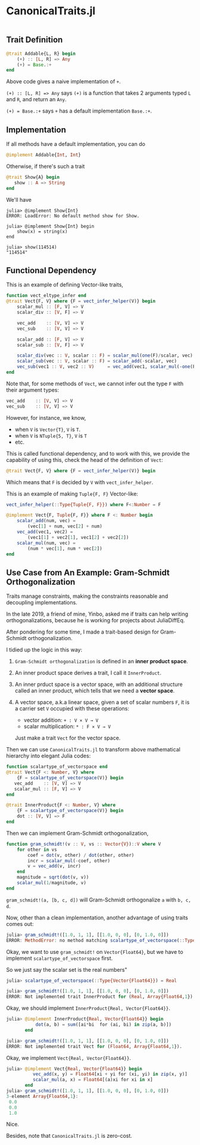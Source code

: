 # CanonicalTraits.jl

```@index
```



## Trait Definition

```julia
@trait Addable{L, R} begin
    (+) :: [L, R] => Any
    (+) = Base.:+
end
```

Above code gives a naive implementation of `+`.

`(+) :: [L, R] => Any` says `(+)` is a function that takes 2 arguments typed `L` and `R`, and return an `Any`.

`(+) = Base.:+` says `+` has a default implementation `Base.:+`.

## Implementation

If all methods have a default implementation, you can do

```julia
@implement Addable{Int, Int}
```

Otherwise, if there's such a trait

```julia
@trait Show{A} begin
   show :: A => String
end
```

We'll have

```julia-repl
julia> @implement Show{Int}
ERROR: LoadError: No default method show for Show.

julia> @implement Show{Int} begin
    show(x) = string(x)
end

julia> show(114514)
"114514"
```

## Functional Dependency

This is an example of defining Vector-like traits,

```julia
function vect_eltype_infer end
@trait Vect{F, V} where {F = vect_infer_helper(V)} begin
    scalar_mul :: [F, V] => V
    scalar_div :: [V, F] => V

    vec_add    :: [V, V] => V
    vec_sub    :: [V, V] => V

    scalar_add :: [F, V] => V
    scalar_sub :: [V, F] => V

    scalar_div(vec :: V, scalar :: F) = scalar_mul(one(F)/scalar, vec)
    scalar_sub(vec :: V, scalar :: F) = scalar_add(-scalar, vec)
    vec_sub(vec1 :: V, vec2 :: V)     = vec_add(vec1, scalar_mul(-one(F), vec2))
end
```

Note that, for some methods of `Vect`, we cannot infer out the type `F` with their argument types:

```julia
vec_add    :: [V, V] => V
vec_sub    :: [V, V] => V
```

However, for instance, we know,
- when `V`  is `Vector{T}`, `V` is `T`.
- when `V` is `NTuple{5, T}`, `V` is `T`
- etc.

This is called functional dependency, and to work with this, we provide the capability of using this, check the head of the definition of `Vect`:

```julia
@trait Vect{F, V} where {F = vect_infer_helper(V)} begin
```

Which means that `F` is decided by `V` with `vect_infer_helper`.

This is an example of making `Tuple{F, F}` Vector-like:

```julia
vect_infer_helper(::Type{Tuple{F, F}}) where F<:Number = F

@implement Vect{F, Tuple{F, F}} where F <: Number begin
    scalar_add(num, vec) =
        (vec[1] + num, vec[2] + num)
    vec_add(vec1, vec2) =
        (vec1[1] + vec2[1], vec1[2] + vec2[2])
    scalar_mul(num, vec) =
        (num * vec[1], num * vec[2])
end
```

## Use Case from An Example: Gram-Schmidt Orthogonalization

Traits manage constraints, making the constraints reasonable and decoupling implementations.

In the late 2019, a friend of mine, Yinbo,
asked me if traits can help writing orthogonalizations, because he is working for projects about JuliaDiffEq.


After pondering for some time, I made a trait-based design for Gram-Schmidt orthogonalization.

I tidied up the logic in this way:

1. `Gram-Schmidt orthogonalization` is defined in an **inner product space**.

2. An inner product space derives a trait, I call it `InnerProduct`.

3. An inner prduct space is a vector space, with an additional structure called an inner product, which tells that we need a **vector space**.

4. A vector space, a.k.a linear space, given a set of scalar numbers `F`, it is a carrier set `V` occupied with these operations:
    - vector addition: `+ : V × V → V`
    - scalar multiplication: `* : F × V → V`

    Just make a trait `Vect` for the vector space.

Then we can use `CanonicalTraits.jl` to transform above mathematical hierarchy into elegant Julia codes:

```julia
function scalartype_of_vectorspace end
@trait Vect{F <: Number, V} where
    {F = scalartype_of_vectorspace(V)} begin
   vec_add    :: [V, V] => V
   scalar_mul :: [F, V] => V
end

@trait InnerProduct{F <: Number, V} where 
    {F = scalartype_of_vectorspace(V)} begin
    dot :: [V, V] => F
end
```

Then we can implement Gram-Schmidt orthogonalization,

```julia
function gram_schmidt!(v :: V, vs :: Vector{V})::V where V
    for other in vs
        coef = dot(v, other) / dot(other, other)
        incr = scalar_mul(-coef, other)
        v = vec_add(v, incr)
    end
    magnitude = sqrt(dot(v, v))
    scalar_mul(1/magnitude, v)
end
```

`gram_schmidt!(a, [b, c, d])` will Gram-Schmidt orthogonalize `a` with `b, c, d`.

Now, other than a clean implementation, another advantage of using traits comes out:

```julia
julia> gram_schmidt!([1.0, 1, 1], [[1.0, 0, 0], [0, 1.0, 0]])
ERROR: MethodError: no method matching scalartype_of_vectorspace(::Type{Array{Float64,1}})
```

Okay, we want to use `gram_schmidt!` on `Vector{Float64}`, but we have to implement `scalartype_of_vectorspace` first.

So we just say the scalar set is the real numbers"

```julia
julia> scalartype_of_vectorspace(::Type{Vector{Float64}}) = Real

julia> gram_schmidt!([1.0, 1, 1], [[1.0, 0, 0], [0, 1.0, 0]])
ERROR: Not implemented trait InnerProduct for (Real, Array{Float64,1}).
```

Okay, we should implement `InnerProduct{Real, Vector{Float64}}`.

```julia
julia> @implement InnerProduct{Real, Vector{Float64}} begin
           dot(a, b) = sum([ai*bi  for (ai, bi) in zip(a, b)])
       end

julia> gram_schmidt!([1.0, 1, 1], [[1.0, 0, 0], [0, 1.0, 0]])
ERROR: Not implemented trait Vect for (Float64, Array{Float64,1}).
```

Okay, we implement `Vect{Real, Vector{Float64}}`.

```julia
julia> @implement Vect{Real, Vector{Float64}} begin
          vec_add(x, y) = Float64[xi + yi for (xi, yi) in zip(x, y)]
          scalar_mul(a, x) = Float64[(a)xi for xi in x]
       end
julia> gram_schmidt!([1.0, 1, 1], [[1.0, 0, 0], [0, 1.0, 0]])
3-element Array{Float64,1}:
 0.0
 0.0
 1.0
```

Nice.

Besides, note that `CanonicalTraits.jl` is zero-cost.
